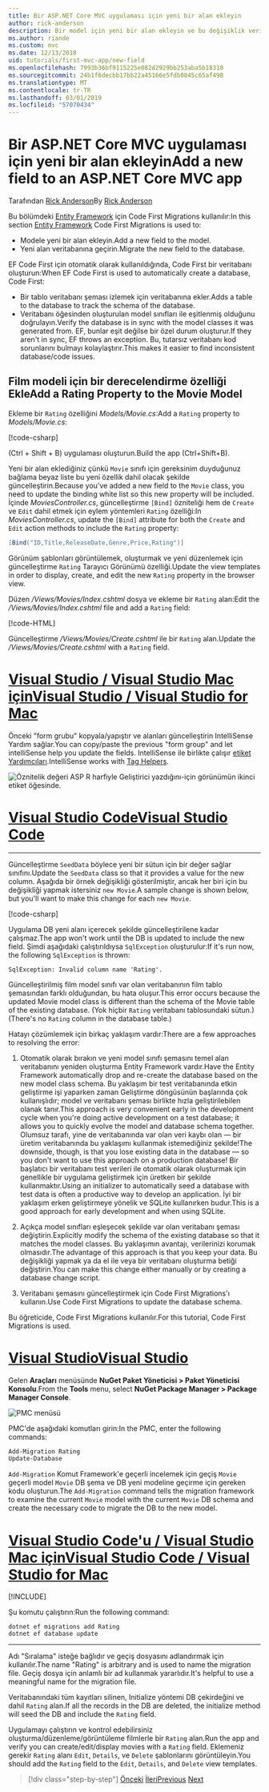 ```yaml
---
title: Bir ASP.NET Core MVC uygulaması için yeni bir alan ekleyin
author: rick-anderson
description: Bir model için yeni bir alan ekleyin ve bu değişiklik veritabanına geçirmek için Entity Framework Code First Migrations'ı kullanmayı öğrenin.
ms.author: riande
ms.custom: mvc
ms.date: 12/13/2018
uid: tutorials/first-mvc-app/new-field
ms.openlocfilehash: 7993b36bf9115225e082d2929bb253aba5b18310
ms.sourcegitcommit: 24b1f6decbb17bb22a45166e5fdb0845c65af498
ms.translationtype: MT
ms.contentlocale: tr-TR
ms.lasthandoff: 03/01/2019
ms.locfileid: "57070434"
---
```

# <a name="add-a-new-field-to-an-aspnet-core-mvc-app"></a><span data-ttu-id="bce51-103">Bir ASP.NET Core MVC uygulaması için yeni bir alan ekleyin</span><span class="sxs-lookup"><span data-stu-id="bce51-103">Add a new field to an ASP.NET Core MVC app</span></span>

<span data-ttu-id="bce51-104">Tarafından [Rick Anderson](https://twitter.com/RickAndMSFT)</span><span class="sxs-lookup"><span data-stu-id="bce51-104">By [Rick Anderson](https://twitter.com/RickAndMSFT)</span></span>

<span data-ttu-id="bce51-105">Bu bölümdeki [Entity Framework](/ef/core/get-started/aspnetcore/new-db) için Code First Migrations kullanılır:</span><span class="sxs-lookup"><span data-stu-id="bce51-105">In this section [Entity Framework](/ef/core/get-started/aspnetcore/new-db) Code First Migrations is used to:</span></span>

* <span data-ttu-id="bce51-106">Modele yeni bir alan ekleyin.</span><span class="sxs-lookup"><span data-stu-id="bce51-106">Add a new field to the model.</span></span>
* <span data-ttu-id="bce51-107">Yeni alan veritabanına geçirin.</span><span class="sxs-lookup"><span data-stu-id="bce51-107">Migrate the new field to the database.</span></span>

<span data-ttu-id="bce51-108">EF Code First için otomatik olarak kullanıldığında, Code First bir veritabanı oluşturun:</span><span class="sxs-lookup"><span data-stu-id="bce51-108">When EF Code First is used to automatically create a database, Code First:</span></span>

* <span data-ttu-id="bce51-109">Bir tablo veritabanı şeması izlemek için veritabanına ekler.</span><span class="sxs-lookup"><span data-stu-id="bce51-109">Adds a table to the database to  track the schema of the database.</span></span>
* <span data-ttu-id="bce51-110">Veritabanı öğesinden oluşturulan model sınıfları ile eşitlenmiş olduğunu doğrulayın.</span><span class="sxs-lookup"><span data-stu-id="bce51-110">Verify the database is in sync with the model classes it was generated from.</span></span> <span data-ttu-id="bce51-111">EF, bunlar eşit değilse bir özel durum oluşturur.</span><span class="sxs-lookup"><span data-stu-id="bce51-111">If they aren't in sync, EF throws an exception.</span></span> <span data-ttu-id="bce51-112">Bu, tutarsız veritabanı kod sorunlarını bulmayı kolaylaştırır.</span><span class="sxs-lookup"><span data-stu-id="bce51-112">This makes it easier to find inconsistent database/code issues.</span></span>

## <a name="add-a-rating-property-to-the-movie-model"></a><span data-ttu-id="bce51-113">Film modeli için bir derecelendirme özelliği Ekle</span><span class="sxs-lookup"><span data-stu-id="bce51-113">Add a Rating Property to the Movie Model</span></span>

<span data-ttu-id="bce51-114">Ekleme bir `Rating` özelliğini *Models/Movie.cs*:</span><span class="sxs-lookup"><span data-stu-id="bce51-114">Add a `Rating` property to *Models/Movie.cs*:</span></span>

[!code-csharp[](~/tutorials/first-mvc-app/start-mvc/sample/MvcMovie22/Models/MovieDateRating.cs?highlight=13&name=snippet)]

<span data-ttu-id="bce51-115">(Ctrl + Shift + B) uygulaması oluşturun.</span><span class="sxs-lookup"><span data-stu-id="bce51-115">Build the app (Ctrl+Shift+B).</span></span>

<span data-ttu-id="bce51-116">Yeni bir alan eklediğiniz çünkü `Movie` sınıfı için gereksinim duyduğunuz bağlama beyaz liste bu yeni özellik dahil olacak şekilde güncelleştirin.</span><span class="sxs-lookup"><span data-stu-id="bce51-116">Because you've added a new field to the `Movie` class, you need to update the binding white list so this new property will be included.</span></span> <span data-ttu-id="bce51-117">İçinde *MoviesController.cs*, güncelleştirme `[Bind]` özniteliği hem de `Create` ve `Edit` dahil etmek için eylem yöntemleri `Rating` özelliği:</span><span class="sxs-lookup"><span data-stu-id="bce51-117">In *MoviesController.cs*, update the `[Bind]` attribute for both the `Create` and `Edit` action methods to include the `Rating` property:</span></span>

```csharp
[Bind("ID,Title,ReleaseDate,Genre,Price,Rating")]
   ```

<span data-ttu-id="bce51-118">Görünüm şablonları görüntülemek, oluşturmak ve yeni düzenlemek için güncelleştirme `Rating` Tarayıcı Görünümü özelliği.</span><span class="sxs-lookup"><span data-stu-id="bce51-118">Update the view templates in order to display, create, and edit the new `Rating` property in the browser view.</span></span>

<span data-ttu-id="bce51-119">Düzen */Views/Movies/Index.cshtml* dosya ve ekleme bir `Rating` alan:</span><span class="sxs-lookup"><span data-stu-id="bce51-119">Edit the */Views/Movies/Index.cshtml* file and add a `Rating` field:</span></span>

[!code-HTML[](~/tutorials/first-mvc-app/start-mvc/sample/MvcMovie22/Views/Movies/IndexGenreRating.cshtml?highlight=16,38&range=24-64)]

<span data-ttu-id="bce51-120">Güncelleştirme */Views/Movies/Create.cshtml* ile bir `Rating` alan.</span><span class="sxs-lookup"><span data-stu-id="bce51-120">Update the */Views/Movies/Create.cshtml* with a `Rating` field.</span></span>

<!-- VS -------------------------->
# <a name="visual-studio--visual-studio-for-mactabvisual-studiovisual-studio-mac"></a>[<span data-ttu-id="bce51-121">Visual Studio / Visual Studio Mac için</span><span class="sxs-lookup"><span data-stu-id="bce51-121">Visual Studio / Visual Studio for Mac</span></span>](#tab/visual-studio+visual-studio-mac)

<span data-ttu-id="bce51-122">Önceki "form grubu" kopyala/yapıştır ve alanları güncelleştirin IntelliSense Yardım sağlar.</span><span class="sxs-lookup"><span data-stu-id="bce51-122">You can copy/paste the previous "form group" and let intelliSense help you update the fields.</span></span> <span data-ttu-id="bce51-123">IntelliSense ile birlikte çalışır [etiket Yardımcıları](xref:mvc/views/tag-helpers/intro).</span><span class="sxs-lookup"><span data-stu-id="bce51-123">IntelliSense works with [Tag Helpers](xref:mvc/views/tag-helpers/intro).</span></span>

![Öznitelik değeri ASP R harfiyle Geliştirici yazdığını-için görünümün ikinci etiket öğesinde.](new-field/_static/cr.png)

<!-- Code -------------------------->
# <a name="visual-studio-codetabvisual-studio-code"></a>[<span data-ttu-id="bce51-127">Visual Studio Code</span><span class="sxs-lookup"><span data-stu-id="bce51-127">Visual Studio Code</span></span>](#tab/visual-studio-code)
<!-- This tab intentionally left blank. -->
---  
<!-- End of VS tabs -->

<span data-ttu-id="bce51-128">Güncelleştirme `SeedData` böylece yeni bir sütun için bir değer sağlar sınıfını.</span><span class="sxs-lookup"><span data-stu-id="bce51-128">Update the `SeedData` class so that it provides a value for the new column.</span></span> <span data-ttu-id="bce51-129">Aşağıda bir örnek değişikliği gösterilmiştir, ancak her biri için bu değişikliği yapmak istersiniz `new Movie`.</span><span class="sxs-lookup"><span data-stu-id="bce51-129">A sample change is shown below, but you'll want to make this change for each `new Movie`.</span></span>

[!code-csharp[](start-mvc/sample/MvcMovie/Models/SeedDataRating.cs?name=snippet1&highlight=6)]

<span data-ttu-id="bce51-130">Uygulama DB yeni alanı içerecek şekilde güncelleştirilene kadar çalışmaz.</span><span class="sxs-lookup"><span data-stu-id="bce51-130">The app won't work until the DB is updated to include the new field.</span></span> <span data-ttu-id="bce51-131">Şimdi aşağıdaki çalıştırıldıysa `SqlException` oluşturulur:</span><span class="sxs-lookup"><span data-stu-id="bce51-131">If it's run now, the following `SqlException` is thrown:</span></span>

`SqlException: Invalid column name 'Rating'.`

<span data-ttu-id="bce51-132">Güncelleştirilmiş film model sınıfı var olan veritabanının film tablo şemasından farklı olduğundan, bu hata oluşur.</span><span class="sxs-lookup"><span data-stu-id="bce51-132">This error occurs because the updated Movie model class is different than the schema of the Movie table of the existing database.</span></span> <span data-ttu-id="bce51-133">(Yok hiçbir `Rating` veritabanı tablosundaki sütun.)</span><span class="sxs-lookup"><span data-stu-id="bce51-133">(There's no `Rating` column in the database table.)</span></span>

<span data-ttu-id="bce51-134">Hatayı çözümlemek için birkaç yaklaşım vardır:</span><span class="sxs-lookup"><span data-stu-id="bce51-134">There are a few approaches to resolving the error:</span></span>

1. <span data-ttu-id="bce51-135">Otomatik olarak bırakın ve yeni model sınıfı şemasını temel alan veritabanını yeniden oluşturma Entity Framework vardır.</span><span class="sxs-lookup"><span data-stu-id="bce51-135">Have the Entity Framework automatically drop and re-create the database based on the new model class schema.</span></span> <span data-ttu-id="bce51-136">Bu yaklaşım bir test veritabanında etkin geliştirme işi yaparken zaman Geliştirme döngüsünün başlarında çok kullanışlıdır; model ve veritabanı şeması birlikte hızla geliştirilebilen olanak tanır.</span><span class="sxs-lookup"><span data-stu-id="bce51-136">This approach is very convenient early in the development cycle when you're doing active development on a test database; it allows you to quickly evolve the model and database schema together.</span></span> <span data-ttu-id="bce51-137">Olumsuz tarafı, yine de veritabanında var olan veri kaybı olan — bir üretim veritabanında bu yaklaşımı kullanmak istemediğiniz şekilde!</span><span class="sxs-lookup"><span data-stu-id="bce51-137">The downside, though, is that you lose existing data in the database — so you don't want to use this approach on a production database!</span></span> <span data-ttu-id="bce51-138">Bir başlatıcı bir veritabanı test verileri ile otomatik olarak oluşturmak için genellikle bir uygulama geliştirmek için üretken bir şekilde kullanmaktır.</span><span class="sxs-lookup"><span data-stu-id="bce51-138">Using an initializer to automatically seed a database with test data is often a productive way to develop an application.</span></span> <span data-ttu-id="bce51-139">İyi bir yaklaşım erken geliştirmeye yönelik ve SQLite kullanırken budur.</span><span class="sxs-lookup"><span data-stu-id="bce51-139">This is a good approach for early development and when using SQLite.</span></span>

2. <span data-ttu-id="bce51-140">Açıkça model sınıfları eşleşecek şekilde var olan veritabanı şeması değiştirin.</span><span class="sxs-lookup"><span data-stu-id="bce51-140">Explicitly modify the schema of the existing database so that it matches the model classes.</span></span> <span data-ttu-id="bce51-141">Bu yaklaşımın avantajı, verilerinizi korumak olmasıdır.</span><span class="sxs-lookup"><span data-stu-id="bce51-141">The advantage of this approach is that you keep your data.</span></span> <span data-ttu-id="bce51-142">Bu değişikliği yapmak ya da el ile veya bir veritabanı oluşturma betiği değiştirin.</span><span class="sxs-lookup"><span data-stu-id="bce51-142">You can make this change either manually or by creating a database change script.</span></span>

3. <span data-ttu-id="bce51-143">Veritabanı şemasını güncelleştirmek için Code First Migrations'ı kullanın.</span><span class="sxs-lookup"><span data-stu-id="bce51-143">Use Code First Migrations to update the database schema.</span></span>

<span data-ttu-id="bce51-144">Bu öğreticide, Code First Migrations kullanılır.</span><span class="sxs-lookup"><span data-stu-id="bce51-144">For this tutorial, Code First Migrations is used.</span></span>

<!-- VS -------------------------->
# <a name="visual-studiotabvisual-studio"></a>[<span data-ttu-id="bce51-145">Visual Studio</span><span class="sxs-lookup"><span data-stu-id="bce51-145">Visual Studio</span></span>](#tab/visual-studio)

<span data-ttu-id="bce51-146">Gelen **Araçları** menüsünde **NuGet Paket Yöneticisi > Paket Yöneticisi Konsolu**.</span><span class="sxs-lookup"><span data-stu-id="bce51-146">From the **Tools** menu, select **NuGet Package Manager > Package Manager Console**.</span></span>

  ![PMC menüsü](adding-model/_static/pmc.png)

<span data-ttu-id="bce51-148">PMC'de aşağıdaki komutları girin:</span><span class="sxs-lookup"><span data-stu-id="bce51-148">In the PMC, enter the following commands:</span></span>

```powershell
Add-Migration Rating
Update-Database
```

<span data-ttu-id="bce51-149">`Add-Migration` Komut Framework'e geçerli incelemek için geçiş `Movie` geçerli model `Movie` DB şema ve DB yeni modeline geçirme için gereken kodu oluşturun.</span><span class="sxs-lookup"><span data-stu-id="bce51-149">The `Add-Migration` command tells the migration framework to examine the current `Movie` model with the current `Movie` DB schema and create the necessary code to migrate the DB to the new model.</span></span>

# <a name="visual-studio-code--visual-studio-for-mactabvisual-studio-codevisual-studio-mac"></a>[<span data-ttu-id="bce51-150">Visual Studio Code'u / Visual Studio Mac için</span><span class="sxs-lookup"><span data-stu-id="bce51-150">Visual Studio Code / Visual Studio for Mac</span></span>](#tab/visual-studio-code+visual-studio-mac)

[!INCLUDE[](~/includes/RP-mvc-shared/sqlite-warn.md)]

<span data-ttu-id="bce51-151">Şu komutu çalıştırın:</span><span class="sxs-lookup"><span data-stu-id="bce51-151">Run the following command:</span></span>

```cli
dotnet ef migrations add Rating
dotnet ef database update
```

---  
<!-- End of VS tabs -->

<span data-ttu-id="bce51-152">Adı "Sıralama" isteğe bağlıdır ve geçiş dosyasını adlandırmak için kullanılır.</span><span class="sxs-lookup"><span data-stu-id="bce51-152">The name "Rating" is arbitrary and is used to name the migration file.</span></span> <span data-ttu-id="bce51-153">Geçiş dosya için anlamlı bir ad kullanmak yararlıdır.</span><span class="sxs-lookup"><span data-stu-id="bce51-153">It's helpful to use a meaningful name for the migration file.</span></span>

<span data-ttu-id="bce51-154">Veritabanındaki tüm kayıtları silinen, Initialize yöntemi DB çekirdeğini ve dahil `Rating` alan.</span><span class="sxs-lookup"><span data-stu-id="bce51-154">If all the records in the DB are deleted, the initialize method will seed the DB and include the `Rating` field.</span></span>

<span data-ttu-id="bce51-155">Uygulamayı çalıştırın ve kontrol edebilirsiniz oluşturma/düzenleme/görüntüleme filmlerle bir `Rating` alan.</span><span class="sxs-lookup"><span data-stu-id="bce51-155">Run the app and verify you can create/edit/display movies with a `Rating` field.</span></span> <span data-ttu-id="bce51-156">Eklemeniz gerekir `Rating` alanı `Edit`, `Details`, ve `Delete` şablonlarını görüntüleyin.</span><span class="sxs-lookup"><span data-stu-id="bce51-156">You should add the `Rating` field to the `Edit`, `Details`, and `Delete` view templates.</span></span>

> [!div class="step-by-step"]
> <span data-ttu-id="bce51-157">[Önceki](search.md)
> [İleri](validation.md)</span><span class="sxs-lookup"><span data-stu-id="bce51-157">[Previous](search.md)
[Next](validation.md)</span></span>  
